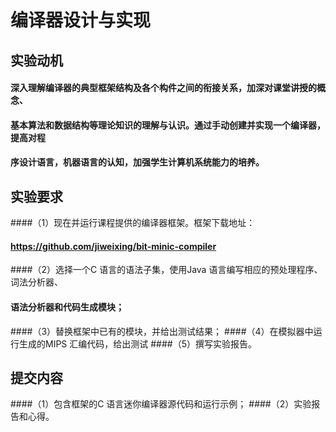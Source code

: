 # 编译器设计与实现

## 实验动机

#### 深入理解编译器的典型框架结构及各个构件之间的衔接关系，加深对课堂讲授的概念、
#### 基本算法和数据结构等理论知识的理解与认识。通过手动创建并实现一个编译器，提高对程
#### 序设计语言，机器语言的认知，加强学生计算机系统能力的培养。

## 实验要求

####（1）现在并运行课程提供的编译器框架。框架下载地址：
#### https://github.com/jiweixing/bit-minic-compiler
####（2）选择一个C 语言的语法子集，使用Java 语言编写相应的预处理程序、词法分析器、
#### 语法分析器和代码生成模块；
####（3）替换框架中已有的模块，并给出测试结果；
####（4）在模拟器中运行生成的MIPS 汇编代码，给出测试
####（5）撰写实验报告。

## 提交内容

####（1）包含框架的C 语言迷你编译器源代码和运行示例；
####（2）实验报告和心得。